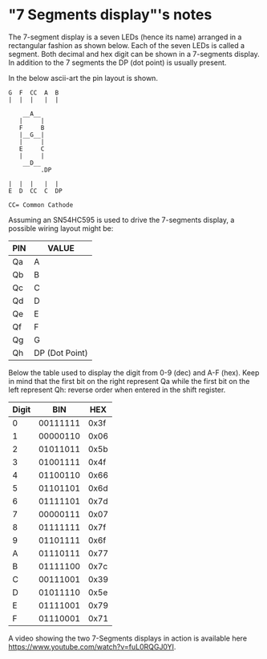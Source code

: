# "7 Segments display"'s notes

The 7-segment display is a seven LEDs (hence its name) arranged in a rectangular fashion as shown below. Each of the seven LEDs is called a segment. Both decimal and hex digit can be shown in a 7-segments display. In addition to the 7 segments the DP (dot point) is usually present.

In the below ascii-art the pin layout is shown.

 ```
G  F  CC  A  B
|  |  |   |  |

     __A__
    |     |
    F     B
    |__G__|
    |     |
    E     C
    |     |
     __D__
          .DP

|  |  |   |  |
E  D  CC  C  DP

CC= Common Cathode
 ```

Assuming an SN54HC595 is used to drive the 7-segments display, a possible wiring
layout might be:

  PIN |	VALUE
------|-------
  Qa  | A   
  Qb  | B
  Qc  |	C
  Qd  |	D
  Qe  |	E
  Qf  |	F
  Qg  |	G
  Qh  |	DP (Dot Point)

Below the table used to display the digit from 0-9 (dec) and A-F (hex). Keep in
mind that the first bit on the right represent Qa while the first bit on the
left represent Qh: reverse order when entered in the shift register.

 Digit | BIN | HEX
-------|-----|----
0  |	00111111  |	0x3f
1  |	00000110  |	0x06
2  |	01011011  |	0x5b
3  |	01001111  |	0x4f
4  |	01100110  |	0x66
5  |	01101101  |	0x6d
6  |	01111101  |	0x7d
7  |	00000111  |	0x07
8  |	01111111  |	0x7f
9  |	01101111  |	0x6f
A  |	01110111  |	0x77
B  |	01111100  |	0x7c
C  |	00111001  |	0x39
D  |	01011110  |	0x5e
E  |	01111001  |	0x79
F  |	01110001  |	0x71

A video showing the two 7-Segments displays in action is available here https://www.youtube.com/watch?v=fuL0RQGJ0YI.
